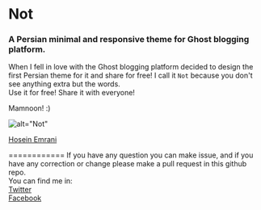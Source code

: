 Not
===============
### A Persian minimal and responsive theme for Ghost blogging platform.

When I fell in love with the Ghost blogging platform decided to design the first Persian theme for it and share for free! I call it `Not` because you don't see anything extra but the words. <br/>
Use it for free! Share it with everyone!

Mamnoon! :)

![alt="Not"](http://ehosein.com/Not.png)

[Hosein Emrani](http://emrani.us)

============
If you have any question you can make issue, and if you have any correction or change please make a pull request in this github repo. <br/>
You can find me in: <br/>
[Twitter](http://twitter.com/hoseiin) <br/>
[Facebook](http://facebook.com/hosein.emrani)





